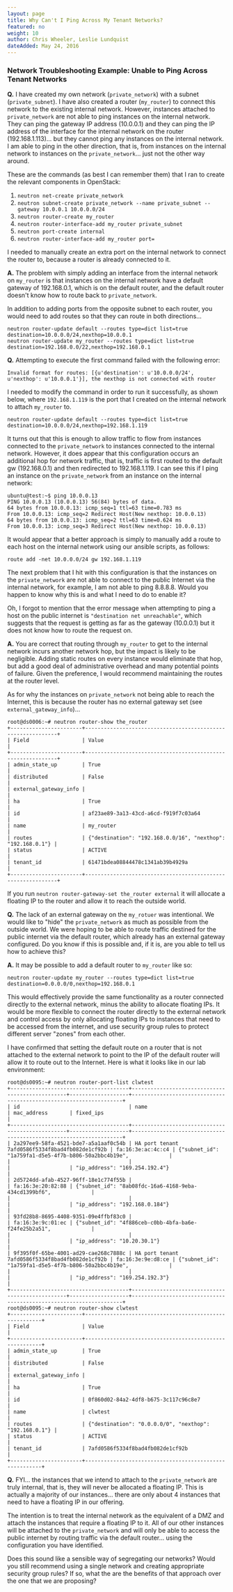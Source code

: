 ```yaml
---
layout: page
title: Why Can't I Ping Across My Tenant Networks?
featured: no
weight: 10
author: Chris Wheeler, Leslie Lundquist
dateAdded: May 24, 2016
---
```


### Network Troubleshooting Example: Unable to Ping Across Tenant Networks


**Q.** I have created my own network (`private_network`) with a subnet (`private_subnet`). I have also created a router (`my_router`) to connect this network to the existing internal network. However, instances attached to `private_network` are not able to ping instances on the internal network. They can ping the gateway IP address (10.0.0.1) and they can ping the IP address of the interface for the internal network on the router (192.168.1.113)... but they cannot ping any instances on the internal network. I am able to ping in the other direction, that is, from instances on the internal network to instances on the `private_network`... just not the other way around.

These are the commands (as best I can remember them) that I ran to create the relevant components in OpenStack:

1. `neutron net-create private_network`
2. `neutron subnet-create private_network --name private_subnet --gateway 10.0.0.1 10.0.0.0/24`
3. `neutron router-create my_router`
4. `neutron router-interface-add my_router private_subnet`
5. `neutron port-create internal`
6. `neutron router-interface-add my_router port=`

I needed to manually create an extra port on the internal network to connect the router to, because a router is already connected to it.

**A.** The problem with simply adding an interface from the internal network on `my_router` is that instances on the internal network have a default gateway of 192.168.0.1, which is on the default router, and the default router doesn't know how to route back to `private_network`.

In addition to adding ports from the opposite subnet to each router, you would need to add routes so that they can route in both directions...
```
neutron router-update default --routes type=dict list=true destination=10.0.0.0/24,nexthop=10.0.0.1
neutron router-update my_router --routes type=dict list=true destination=192.168.0.0/22,nexthop=192.168.0.1
```

**Q.** Attempting to execute the first command failed with the following error:
```
Invalid format for routes: [{u'destination': u'10.0.0.0/24', u'nexthop': u'10.0.0.1'}], the nexthop is not connected with router
```
I needed to modify the command in order to run it successfully, as shown below, where `192.168.1.119` is the port that I created on the internal network to attach `my_router` to.

```
neutron router-update default --routes type=dict list=true destination=10.0.0.0/24,nexthop=192.168.1.119
```

It turns out that this is enough to allow traffic to flow from instances connected to the `private_network` to instances connected to the internal network. However, it does appear that this configuration occurs an additional hop for network traffic, that is, traffic is first routed to the default gw (192.168.0.1) and then redirected to 192.168.1.119. I can see this if I ping an instance on the `private_network` from an instance on the internal network:
```
ubuntu@test:~$ ping 10.0.0.13
PING 10.0.0.13 (10.0.0.13) 56(84) bytes of data.
64 bytes from 10.0.0.13: icmp_seq=1 ttl=63 time=0.783 ms
From 10.0.0.13: icmp_seq=2 Redirect Host(New nexthop: 10.0.0.13)
64 bytes from 10.0.0.13: icmp_seq=2 ttl=63 time=0.624 ms
From 10.0.0.13: icmp_seq=3 Redirect Host(New nexthop: 10.0.0.13)
```

It would appear that a better approach is simply to manually add a route to each host on the internal network using our ansible scripts, as follows:
```
route add -net 10.0.0.0/24 gw 192.168.1.119
```

The next problem that I hit with this configuration is that the instances on the `private_network` are not able to connect to the public Internet via the internal network, for example, I am not able to ping 8.8.8.8. Would you happen to know why this is and what I need to do to enable it?

Oh, I forgot to mention that the error message when attempting to ping a host on the public internet is `"destination net unreachable"`, which suggests that the request is getting as far as the gateway (10.0.0.1) but it does not know how to route the request on.

**A.** You are correct that routing through `my_router` to get to the internal network incurs another network hop, but the impact is likely to be negligible. Adding static routes on every instance would eliminate that hop, but add a good deal of administrative overhead and many potential points of failure. Given the preference, I would recommend maintaining the routes at the router level.

As for why the instances on `private_network` not being able to reach the Internet, this is because the router has no external gateway set (see `external_gateway_info`)...

```
root@ds0006:~# neutron router-show the_router
+-----------------------+-------------------------------------------------------------+
| Field                 | Value                                                       |
+-----------------------+-------------------------------------------------------------+
| admin_state_up        | True                                                        |
| distributed           | False                                                       |
| external_gateway_info |                                                             |
| ha                    | True                                                        |
| id                    | af23ae89-3a13-43cd-a6cd-f919f7c03a64                        |
| name                  | my_router                                                 |
| routes                | {"destination": "192.168.0.0/16", "nexthop": "192.168.0.1"} |
| status                | ACTIVE                                                      |
| tenant_id             | 61471bdea08844478c1341ab39b4929a                            |
+-----------------------+-------------------------------------------------------------+
```

If you run `neutron router-gateway-set the_router external` it will allocate a floating IP to the router and allow it to reach the outside world.

**Q.** The lack of an external gateway on the `my_rotuer` was intentional. We would like to "hide" the `private_network` as much as possible from the outside world. We were hoping to be able to route traffic destined for the public internet via the default router, which already has an external gateway configured. Do you know if this is possible and, if it is, are you able to tell us how to achieve this?

**A.** It may be possible to add a default router to `my_router` like so:
```
neutron router-update my_router --routes type=dict list=true destination=0.0.0.0/0,nexthop=192.168.0.1
```

This would effectively provide the same functionality as a router connected directly to the external network, minus the ability to allocate floating IPs. It would be more flexible to connect the router directly to the external network and control access by only allocating floating IPs to instances that need to be accessed from the internet, and use security group rules to protect different server "zones" from each other.

I have confirmed that setting the default route on a router that is not attached to the external network to point to the IP of the default router will allow it to route out to the Internet. Here is what it looks like in our lab environment:

```
root@ds0095:~# neutron router-port-list clwtest
+--------------------------------------+-------------------------------------------------+-------------------+-------------------------------------------------------------------+
| id                                   | name                                            | mac_address       | fixed_ips                                                         |
+--------------------------------------+-------------------------------------------------+-------------------+-------------------------------------------------------------------+
| 2a297ee9-58fa-4521-bde7-a5a1aaf0c54b | HA port tenant 7afd0586f5334f8bad4fb082de1cf92b | fa:16:3e:ac:4c:c4 | {"subnet_id": "1a759fa1-d5e5-4f7b-b806-50a2bbc4b19e",             |
|                                      |                                                 |                   | "ip_address": "169.254.192.4"}                                    |
| 2d5724dd-afab-4527-96ff-18e1c774f55b |                                                 | fa:16:3e:20:82:88 | {"subnet_id": "8ab08fdc-16a6-4168-9eba-434cd1399bf6",             |
|                                      |                                                 |                   | "ip_address": "192.168.0.184"}                                    |
| 93fd28b8-8695-4408-9351-09e4ffbf83c0 |                                                 | fa:16:3e:9c:01:ec | {"subnet_id": "4f886ceb-c0bb-4bfa-ba6e-f24fe25b2a51",             |
|                                      |                                                 |                   | "ip_address": "10.20.30.1"}                                       |
| 9f395f0f-65be-4001-ad29-cae268c7888c | HA port tenant 7afd0586f5334f8bad4fb082de1cf92b | fa:16:3e:9e:d8:ce | {"subnet_id": "1a759fa1-d5e5-4f7b-b806-50a2bbc4b19e",             |
|                                      |                                                 |                   | "ip_address": "169.254.192.3"}                                    |
+--------------------------------------+-------------------------------------------------+-------------------+-------------------------------------------------------------------+
root@ds0095:~# neutron router-show clwtest
+-----------------------+--------------------------------------------------------+
| Field                 | Value                                                  |
+-----------------------+--------------------------------------------------------+
| admin_state_up        | True                                                   |
| distributed           | False                                                  |
| external_gateway_info |                                                        |
| ha                    | True                                                   |
| id                    | 0f860d02-84a2-4df8-b675-3c117c96c8e7                   |
| name                  | clwtest                                                |
| routes                | {"destination": "0.0.0.0/0", "nexthop": "192.168.0.1"} |
| status                | ACTIVE                                                 |
| tenant_id             | 7afd0586f5334f8bad4fb082de1cf92b                       |
+-----------------------+--------------------------------------------------------+
```

**Q.** FYI... the instances that we intend to attach to the `private_network` are truly internal, that is, they will never be allocated a floating IP. This is actually a majority of our instances... there are only about 4 instances that need to have a floating IP in our offering.

The intention is to treat the internal network as the equivalent of a DMZ and attach the instances that require a floating IP to it. All of our other instances will be attached to the `private_network` and will only be able to access the public internet by routing traffic via the default router... using the configuration you have identified.

Does this sound like a sensible way of segregating our networks? Would you still recommend using a single network and creating appropriate security group rules? If so, what the are the benefits of that approach over the one that we are proposing?
